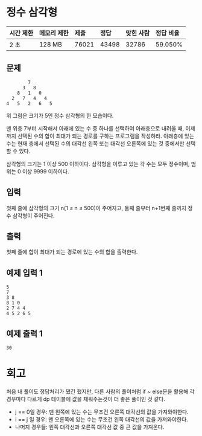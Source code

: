 # 정수 삼각형

| 시간 제한 | 메모리 제한 | 제출  | 정답  | 맞힌 사람 | 정답 비율 |
| :-------- | :---------- | :---- | :---- | :-------- | :-------- |
| 2 초      | 128 MB      | 76021 | 43498 | 32786     | 59.050%   |

## 문제

```
        7
      3   8
    8   1   0
  2   7   4   4
4   5   2   6   5
```

위 그림은 크기가 5인 정수 삼각형의 한 모습이다.

맨 위층 7부터 시작해서 아래에 있는 수 중 하나를 선택하여 아래층으로 내려올 때, 이제까지 선택된 수의 합이 최대가 되는 경로를 구하는 프로그램을 작성하라. 아래층에 있는 수는 현재 층에서 선택된 수의 대각선 왼쪽 또는 대각선 오른쪽에 있는 것 중에서만 선택할 수 있다.

삼각형의 크기는 1 이상 500 이하이다. 삼각형을 이루고 있는 각 수는 모두 정수이며, 범위는 0 이상 9999 이하이다.

## 입력

첫째 줄에 삼각형의 크기 n(1 ≤ n ≤ 500)이 주어지고, 둘째 줄부터 n+1번째 줄까지 정수 삼각형이 주어진다.

## 출력

첫째 줄에 합이 최대가 되는 경로에 있는 수의 합을 출력한다.

## 예제 입력 1

```
5
7
3 8
8 1 0
2 7 4 4
4 5 2 6 5
```

## 예제 출력 1

```
30
```

# 회고

처음 내 풀이도 정답처리가 됐긴 했지만, 다른 사람의 풀이처럼 if ~ else문을 활용해 각 경우마다 다르게 dp 테이블에 값을 채워주는것이 더 좋은 풀이인 것 같다.

- j == 0일 경우: 맨 왼쪽에 있는 수는 무조건 오른쪽 대각선의 값을 가져와야한다.
- i == j 일 경우: 맨 오른쪽에 있는 수는 무조건 왼쪽 대각선의 값을 가져와야한다.
- 나머지 경우들: 왼쪽 대각선과 오른쪽 대각선 값 중 큰 값을 가져온다.
